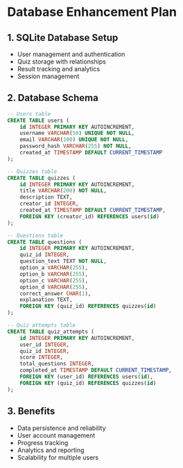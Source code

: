 # Database Enhancement Plan

## 1. SQLite Database Setup
- User management and authentication
- Quiz storage with relationships
- Result tracking and analytics
- Session management

## 2. Database Schema
```sql
-- Users table
CREATE TABLE users (
    id INTEGER PRIMARY KEY AUTOINCREMENT,
    username VARCHAR(50) UNIQUE NOT NULL,
    email VARCHAR(100) UNIQUE NOT NULL,
    password_hash VARCHAR(255) NOT NULL,
    created_at TIMESTAMP DEFAULT CURRENT_TIMESTAMP
);

-- Quizzes table
CREATE TABLE quizzes (
    id INTEGER PRIMARY KEY AUTOINCREMENT,
    title VARCHAR(200) NOT NULL,
    description TEXT,
    creator_id INTEGER,
    created_at TIMESTAMP DEFAULT CURRENT_TIMESTAMP,
    FOREIGN KEY (creator_id) REFERENCES users(id)
);

-- Questions table
CREATE TABLE questions (
    id INTEGER PRIMARY KEY AUTOINCREMENT,
    quiz_id INTEGER,
    question_text TEXT NOT NULL,
    option_a VARCHAR(255),
    option_b VARCHAR(255),
    option_c VARCHAR(255),
    option_d VARCHAR(255),
    correct_answer CHAR(1),
    explanation TEXT,
    FOREIGN KEY (quiz_id) REFERENCES quizzes(id)
);

-- Quiz attempts table
CREATE TABLE quiz_attempts (
    id INTEGER PRIMARY KEY AUTOINCREMENT,
    user_id INTEGER,
    quiz_id INTEGER,
    score INTEGER,
    total_questions INTEGER,
    completed_at TIMESTAMP DEFAULT CURRENT_TIMESTAMP,
    FOREIGN KEY (user_id) REFERENCES users(id),
    FOREIGN KEY (quiz_id) REFERENCES quizzes(id)
);
```

## 3. Benefits
- Data persistence and reliability
- User account management
- Progress tracking
- Analytics and reporting
- Scalability for multiple users
